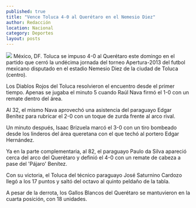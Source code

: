 ```yaml
---
published: true
title: "Vence Toluca 4-0 al Querétaro en el Nemesio Diez"
author: Redacción
location: Nacional
category: Deportes
layout: posts
---
```


![](http://i.imgur.com/23pEgGdm.jpg)
México, DF. Toluca se impuso 4-0 al Querétaro este domingo en el partido que cerró la undécima jornada del torneo Apertura-2013 del futbol mexicano disputado en el estadio Nemesio Diez de la ciudad de Toluca (centro).

Los Diablos Rojos del Toluca resolvieron el encuentro desde el primer tiempo. Apenas se jugaba el minuto 5 cuando Raúl Nava firmó el 1-0 con un remate dentro del área.

Al 32, el mismo Nava aprovechó una asistencia del paraguayo Edgar Benítez para rubricar el 2-0 con un toque de zurda frente al arco rival.

Un minuto después, Isaac Brizuela marcó el 3-0 con un tiro bombeado desde los linderos del área queretana con el que techó al portero Edgar Hernández.

Ya en la parte complementaria, al 82, el paraguayo Paulo da Silva apareció cerca del arco del Querétaro y definió el 4-0 con un remate de cabeza a pase del 'Pájaro' Benítez.

Con su victoria, el Toluca del técnico paraguayo José Saturnino Cardozo llegó a los 17 puntos y saltó del octavo al quinto peldaño de la tabla.

 

A pesar de la derrota, los Gallos Blancos del Querétaro se mantuvieron en la cuarta posición, con 18 unidades.
